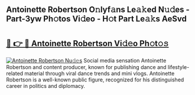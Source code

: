 ## Antoinette Robertson O𝚗lyf𝚊ns Le𝚊𝚔ed N𝚞𝚍es - Part-3yw Ph𝚘tos Vi𝚍eo - H𝚘t Part Le𝚊𝚔s AeSvd

# <h2><a href="http://hf10ai.feru.top/?c=Antoinette+Robertson">🔗 👉 🔴 Antoinette Robertson Vi𝚍𝚎o Ph𝚘t𝚘𝚜</a></h2>

[![Antoinette Robertson Nu𝚍𝚎s](https://i.imgur.com/0TWrTi3.gif)](http://hf10ai.feru.top/?c=Antoinette+Robertson)
Social media sensation Antoinette Robertson and content producer, known for publishing dance and lifestyle-related material through viral dance trends and mini vlogs. Antoinette Robertson is a well-known public figure, recognized for his distinguished career in politics and diplomacy. 
